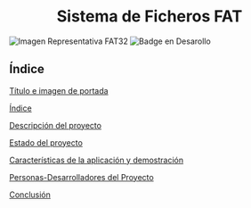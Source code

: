 <h1 align="center"> Sistema de Ficheros FAT </h1>

![Imagen Representativa FAT32](https://user-images.githubusercontent.com/118160820/233442146-e6103875-f7a8-49fe-bd86-7612f3c2f620.png)
![Badge en Desarollo](https://img.shields.io/badge/STATUS-EN%20DESAROLLO-green)

<h2> Índice </h2>

[Título e imagen de portada](#Título-e-imagen-de-portada)

[Índice](#Índice)

[Descripción del proyecto](#descripción-del-proyecto)

[Estado del proyecto](#Estado-del-proyecto)

[Características de la aplicación y demostración](#Características-de-la-aplicación-y-demostración)

[Personas-Desarrolladores del Proyecto](#personas-desarrolladores)

[Conclusión](#conclusión)
